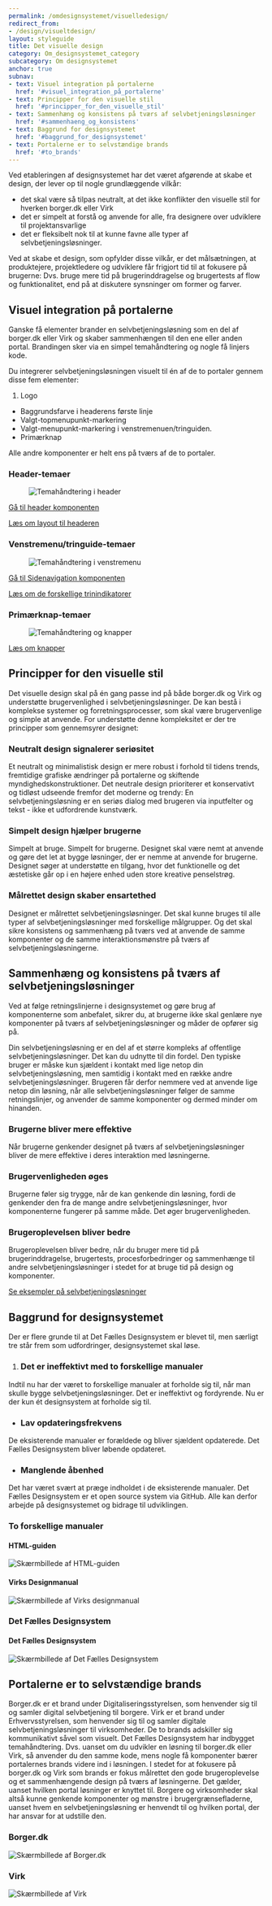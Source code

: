 ```yaml
---
permalink: /omdesignsystemet/visuelledesign/
redirect_from:
- /design/visueltdesign/
layout: styleguide
title: Det visuelle design
category: Om_designsystemet_category
subcategory: Om designsystemet
anchor: true
subnav:
- text: Visuel integration på portalerne
  href: '#visuel_integration_på_portalerne'
- text: Principper for den visuelle stil
  href: '#principper_for_den_visuelle_stil'
- text: Sammenhæng og konsistens på tværs af selvbetjeningsløsninger
  href: '#sammenhaeng_og_konsistens'
- text: Baggrund for designsystemet
  href: '#baggrund_for_designsystemet'
- text: Portalerne er to selvstændige brands
  href: '#to_brands'
---
```


Ved etableringen af designsystemet har det været afgørende at skabe et design, der lever op til nogle grundlæggende vilkår:

- det skal være så tilpas neutralt, at det ikke konflikter den visuelle stil for  hverken borger.dk eller Virk
- det er simpelt at forstå og anvende for alle, fra designere over udviklere til projektansvarlige
- det er fleksibelt nok til at kunne favne alle typer af selvbetjeningsløsninger.

Ved at skabe et design, som opfylder disse vilkår, er det målsætningen, at produktejere, projektledere og udviklere får frigjort tid til at fokusere på brugerne: Dvs. bruge mere tid på brugerinddragelse og brugertests af flow og funktionalitet, end på at diskutere synsninger om former og farver.

<h2 id="visuel_integration_på_portalerne">Visuel integration på portalerne</h2>

Ganske få elementer brander en selvbetjeningsløsning som en del af borger.dk eller  Virk og skaber sammenhængen til den ene eller anden portal. Brandingen sker via en simpel temahåndtering og nogle få linjers kode.

Du integrerer selvbetjeningsløsningen visuelt til én af de to portaler gennem disse fem elementer:

1. Logo
- Baggrundsfarve i headerens første linje
- Valgt-topmenupunkt-markering
- Valgt-menupunkt-markering i venstremenuen/tringuiden.
- Primærknap

Alle andre komponenter er helt ens på tværs af de to portaler.

<h3 class="h5">Header-temaer</h3>

<figure><img src="{{ site.baseurl }}/assets/img/descriptionimages/header-temaer.png" alt="Temahåndtering i header" class="description-image"></figure>

<a href="/komponenter/headers/">Gå til header komponenten</a>

<a href="/design/sideopbygning/#header">Læs om layout til headeren</a>

<h3 class="h5">Venstremenu/tringuide-temaer</h3>

<figure><img src="{{ site.baseurl }}/assets/img/descriptionimages/venstremenu-tringuide.png" alt="Temahåndtering i venstremenu" class="description-image"></figure>

<a href="/komponenter/sidenav/">Gå til Sidenavigation komponenten</a>

<a href="/komponenter/trinindikatorer/">Læs om de forskellige trinindikatorer</a>

<h3 class="h5">Primærknap-temaer</h3>

<figure><img src="{{ site.baseurl }}/assets/img/descriptionimages/Primaerknapper.png" alt="Temahåndtering og knapper" class="description-image"></figure>

<a href="/komponenter/buttons/">Læs om knapper</a>

<h2 id="principper_for_den_visuelle_stil">Principper for den visuelle stil</h2>

Det visuelle design skal på én gang passe ind på både borger.dk og Virk og understøtte brugervenlighed i selvbetjeningsløsninger. De kan bestå i komplekse systemer og forretningsprocesser, som skal være brugervenlige og simple at anvende. For understøtte denne kompleksitet er der tre principper som gennemsyrer designet:

### Neutralt design signalerer seriøsitet

Et neutralt og minimalistisk design er mere robust i forhold til tidens trends, fremtidige grafiske ændringer på portalerne og skiftende myndighedskonstruktioner. Det neutrale design prioriterer et konservativt og tidløst udseende fremfor det moderne og trendy: En selvbetjeningsløsning er en seriøs dialog med brugeren via inputfelter og tekst - ikke et udfordrende kunstværk.

### Simpelt design hjælper brugerne

Simpelt at bruge. Simpelt for brugerne. Designet skal være nemt at anvende og gøre det let at bygge løsninger, der er nemme at anvende for brugerne. Designet søger at understøtte en tilgang, hvor det funktionelle og det æstetiske går op i en højere enhed uden store kreative penselstrøg.

### Målrettet design skaber ensartethed

Designet er målrettet selvbetjeningsløsninger. Det skal kunne bruges til alle typer af selvbetjeningsløsninger med forskellige målgrupper. Og det skal sikre konsistens og sammenhæng på tværs ved at anvende de samme komponenter og de samme interaktionsmønstre på tværs af selvbetjeningsløsningerne.

<h2 id="sammenhaeng_og_konsistens">Sammenhæng og konsistens på tværs af selvbetjeningsløsninger</h2>

Ved at følge retningslinjerne i designsystemet og gøre brug af komponenterne som anbefalet, sikrer du, at brugerne ikke skal genlære nye komponenter på tværs af selvbetjeningsløsninger og måder de opfører sig på.

Din selvbetjeningsløsning er en del af et større kompleks af offentlige selvbetjeningsløsninger. Det kan du udnytte til din fordel. Den typiske bruger er måske kun sjældent i kontakt med lige netop din selvbetjeningsløsning, men samtidig i kontakt med en række andre selvbetjeningsløsninger. Brugeren får derfor nemmere ved at anvende lige netop din løsning, når alle selvbetjeningsløsninger følger de samme retningslinjer, og anvender de samme komponenter og dermed minder om hinanden.

<h3 class="h5">Brugerne bliver mere effektive</h3>

Når brugerne genkender designet på tværs af selvbetjeningsløsninger bliver de mere effektive i deres interaktion med løsningerne.

<h3 class="h5">Brugervenligheden øges</h3>

Brugerne føler sig trygge, når de kan genkende din løsning, fordi de genkender den fra de mange andre selvbetjeningsløsninger, hvor komponenterne fungerer på samme måde. Det øger brugervenligheden.

<h3 class="h5">Brugeroplevelsen bliver bedre</h3>

Brugeroplevelsen bliver bedre, når du bruger mere tid på brugerinddragelse, brugertests, procesforbedringer og sammenhænge til andre selvbetjeningsløsninger i stedet for at bruge tid på design og komponenter.

<a href="/eksempler/">Se eksempler på selvbetjeningsløsninger</a>

<h2 id="baggrund_for_designsystemet">Baggrund for designsystemet</h2>

Der er flere grunde til at Det Fælles Designsystem er blevet til, men særligt tre står frem som udfordringer, designsystemet skal løse.

1. <h3 class="h5">Det er ineffektivt med to forskellige manualer</h3>
Indtil nu har der været to forskellige manualer at forholde sig til, når man skulle bygge selvbetjeningsløsninger. Det er ineffektivt og fordyrende. Nu er der kun ét designsystem at forholde sig til.
- <h3 class="h5">Lav opdateringsfrekvens</h3>
De eksisterende manualer er forældede og bliver sjældent opdaterede. Det Fælles Designsystem bliver løbende opdateret.
- <h3 class="h5">Manglende åbenhed</h3>
Det har været svært at præge indholdet i de eksisterende manualer. Det Fælles Designsystem er et open source system via GitHub. Alle kan derfor arbejde på designsystemet og bidrage til udviklingen.

### To forskellige manualer

<div class="row">
<div class="col-12 col-md-6">
<h4 class="h5">HTML-guiden</h4>
<img src="{{ site.baseurl }}/assets/img/descriptionimages/HTML-guiden.png" alt="Skærmbillede af HTML-guiden" class="description-image">
</div>
<div class="col-12 col-md-6">
<h4 class="h5">Virks Designmanual</h4>
<img src="{{ site.baseurl }}/assets/img/descriptionimages/Virks-designmanual.png" alt="Skærmbillede af Virks designmanual" class="description-image">
</div>
</div>
<h3>Det Fælles Designsystem</h3>
<div class="row">
<div class="col-12 col-md-6">
<h4 class="h5">Det Fælles Designsystem</h4>
<img src="{{ site.baseurl }}/assets/img/descriptionimages/Det-faellles-designsystem.jpg" alt="Skærmbillede af Det Fælles Designsystem" class="description-image">
</div>
</div>

<h2 id="to_brands">Portalerne er to selvstændige brands</h2>

Borger.dk er et brand under Digitaliseringsstyrelsen, som henvender sig til og samler digital selvbetjening til borgere. Virk er et brand under Erhvervsstyrelsen, som henvender sig til og samler digitale selvbetjeningsløsninger til virksomheder. De to brands adskiller sig kommunikativt såvel som visuelt. Det Fælles Designsystem har indbygget temahåndtering. Dvs. uanset om du udvikler en løsning til borger.dk eller Virk, så anvender du den samme kode, mens nogle få komponenter bærer portalernes brands videre ind i løsningen. I stedet for at fokusere på borger.dk og Virk som brands er fokus målrettet den gode brugeroplevelse og et sammenhængende design på tværs af løsningerne. Det gælder, uanset hvilken portal løsninger er knyttet til. Borgere og virksomheder skal altså kunne genkende komponenter og mønstre i brugergrænsefladerne, uanset hvem en selvbetjeningsløsning er henvendt til og hvilken portal, der har ansvar for at udstille den.

<div class="row">
<div class="col-12 col-md-6">
<h3 class="h5 mb-0">Borger.dk</h3>
<img src="{{ site.baseurl }}/assets/img/descriptionimages/borger.dk.jpg" alt="Skærmbillede af Borger.dk">
</div>
<div class="col-12 col-md-6">
<h3 class="h5 mb-0">Virk</h3>
<img src="{{ site.baseurl }}/assets/img/descriptionimages/virk.png" alt="Skærmbillede af Virk">
</div>
</div>
